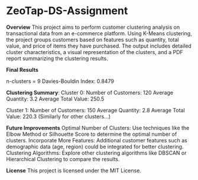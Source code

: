 # ZeoTap-DS-Assignment


**Overview**
This project aims to perform customer clustering analysis on transactional data from an e-commerce platform. Using K-Means clustering, the project groups customers based on features such as quantity, total value, and price of items they have purchased. The output includes detailed cluster characteristics, a visual representation of the clusters, and a PDF report summarizing the clustering results.

**Final Results**

n-clusters = 9
Davies-Bouldin Index: 0.8479

**Clustering Summary**:
Cluster 0:
Number of Customers: 120
Average Quantity: 3.2
Average Total Value: 250.5

Cluster 1:
Number of Customers: 150
Average Quantity: 2.8
Average Total Value: 220.3
(Similarly for other clusters...)

**Future Improvements**
Optimal Number of Clusters: Use techniques like the Elbow Method or Silhouette Score to determine the optimal number of clusters.
Incorporate More Features: Additional customer features such as demographic data (age, region) could be integrated for better clustering.
Clustering Algorithms: Explore other clustering algorithms like DBSCAN or Hierarchical Clustering to compare the results.

**License**
This project is licensed under the MIT License.
